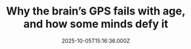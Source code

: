 ---
title: "Why the brain’s GPS fails with age, and how some minds defy it"
date: 2025-10-05T15:16:36.000Z
category: Health
externalLink: "https://www.sciencedaily.com/releases/2025/10/251005085616.htm"
image: ""
excerpt: "Stanford scientists found that aging disrupts the brain’s internal navigation system in mice, mirroring spatial memory decline in humans. Older mice struggled to recall familiar locations, while a few “super-agers” retained youthful brain patterns. Genetic clues suggest some animals, and people, may be naturally resistant to cognitive aging. The discovery could pave the way for preventing memory loss in old…"
---